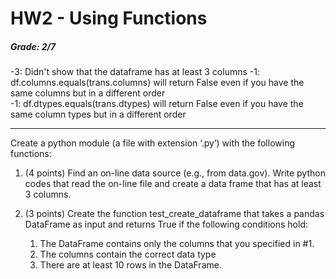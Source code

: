 # HW2 - Using Functions

##### Grade: 2/7

-3: Didn't show that the dataframe has at least 3 columns
-1: df.columns.equals(trans.columns) will return False even if you have the same columns but in a different order     
-1: df.dtypes.equals(trans.dtypes) will return False even if you have the same column types but in a different order  

-----

Create a python module (a file with extension ‘.py’) with the following functions:

1. (4 points) Find an on-line data source (e.g., from data.gov). Write python codes that read the on-line file and create a data frame that has at least 3 columns.

1. (3 points) Create the function test_create_dataframe that takes a pandas DataFrame as input and returns True if the following conditions hold:

   1. The DataFrame contains only the columns that you specified in #1.
   1. The columns contain the correct data type
   1. There are at least 10 rows in the DataFrame.
